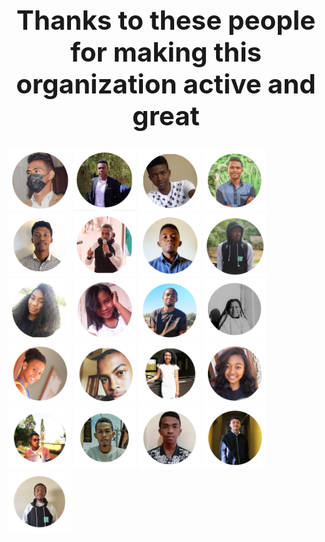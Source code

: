## <me><h1 align="center">Thanks to these people for making this organization active and great</h1></me>

<img src="avatars/1.png"  width=100px>
<img src="avatars/2.png"  width=100px>
<img src="avatars/3.png"  width=100px>
<img src="avatars/4.png"  width=100px>
<img src="avatars/5.png" width=100px>
<img src="avatars/6.png"  width=100px>
<img src="avatars/7.png"  width=100px>
<img src="avatars/8.png"  width=100px>
<img src="avatars/9.png"  width=100px>
<img src="avatars/10.png"  width=100px>
<img src="avatars/11.png"  width=100px>
<img src="avatars/12.png"  width=100px>
<img src="avatars/13.png"  width=100px>
<img src="avatars/14.png"  width=100px>
<img src="avatars/15.png"  width=100px>
<img src="avatars/16.png"  width=100px>
<img src="avatars/17.png"  width=100px>
<img src="avatars/18.png"  width=100px>
<img src="avatars/19.png"  width=100px>
<img src="avatars/20.png"  width=100px>
<img src="avatars/21.png"  width=100px>